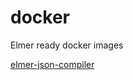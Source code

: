 # docker
Elmer ready docker images


[elmer-json-compiler](https://hub.docker.com/r/elmerc/elmer-json-compiler/)
